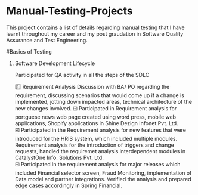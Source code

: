 # Manual-Testing-Projects

This project contains a list of details regarding manual testing that I have learnt throughout my career and my post graudation in Software Quality Assurance and Test Engineering.

#Basics of Testing

1. Software Development Lifecycle

   Participated for QA activity in all the steps of the SDLC
   
   1️⃣ Requirement Analysis
   Discussion with BA/ PO regarding the requirement, discussing scenarios that would come up if a change is implemented, jotting down impacted areas, technical architecture of the new     changes involved.
   ☑️ Participated in Requirement analysis for portguese news web page created using word press, mobile web applications, Shopify applications in Shine Dezign Infonet Pvt. Ltd. <br>
   ☑️ Participated in the Requirement analysis for new features that were introduced for the HRIS system, which included multiple modules. Requirement analysis for the  introduction of triggers and change requests, handled the  requiremet analysis interdependent modules in CatalystOne Info. Solutions Pvt. Ltd. <br>
   ☑️ Participated in the requirement analysis for major releases which included Financial selector screen, Fraud Monitoring, implementation of Data model and partner integrations. Verified 
     the analysis and prepared edge cases accordingly in Spring Financial. <br>

